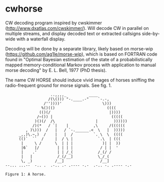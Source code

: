 cwhorse
=======

CW decoding program inspired by cwskimmer (http://www.dxatlas.com/cwskimmer/).
Will decode CW in parallel on multiple streams, and display decoded text or
extracted callsigns side-by-wide with a waterfall display.  

Decoding will be done by a separate library, likely based on morse-wip
(https://github.com/ag1le/morse-wip), which is based on FORTRAN code found in
"Optimal Bayesian estimation of the state of a probabilistically mapped
memory-conditional Markov process with application to manual morse decoding" by
E. L. Bell, 1977 (PhD thesis).

The name CW HORSE should induce vivid images of horses sniffing the
radio-frequent ground for morse signals. See fig. 1. 

                        ..,,,,_          ____
                       /(\())) "-.____.-"    `-.-,
                     /''))))'                  \)))
                    %()(()                       ((((
                   (()(/                          |))))
                  /~()) |                          (((((
                 )()(/  /\                  |       ))))))
                /)(*   / `|    |           ,\     /((((((
             , )\)))  /   |   / `-.______.<  \   |  )))))
          _,,)\.~,)  /    |   |  /         `. \  \  ((((
          (()`  ``  /     |  / \ |           `.\  | (((
           |     \ /      \  | | |             )| |  ))
           |6`   |/        | | | |            / | |  '
           |    .'         | | /_(           /_(/ /
           |   |           /_(/__]           \_/_(
           \, _)          /__]                /__]
    --... ...--  -.. .  .-.. .- .---- -.-  .-.. -. .---- -.-

    Figure 1: A horse. 
